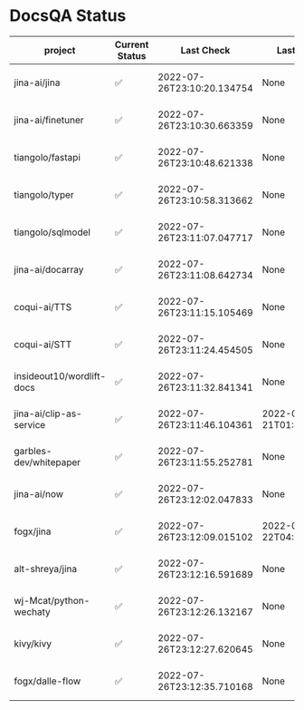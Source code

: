 # DocsQA Status

|         project         |Current Status|        Last Check        |      Last Downtime       |                      % Uptime                       |
|-------------------------|--------------|--------------------------|--------------------------|-----------------------------------------------------|
|jina-ai/jina             |✅            |2022-07-26T23:10:20.134754|None                      |100.0 (since 2022-07-20 17:11:38.421227)             |
|jina-ai/finetuner        |✅            |2022-07-26T23:10:30.663359|None                      |100.0 (since 2022-07-20 17:11:38.421227)             |
|tiangolo/fastapi         |✅            |2022-07-26T23:10:48.621338|None                      |100.0 (since 2022-07-20 17:11:38.421227)             |
|tiangolo/typer           |✅            |2022-07-26T23:10:58.313662|None                      |100.0 (since 2022-07-20 17:11:38.421227)             |
|tiangolo/sqlmodel        |✅            |2022-07-26T23:11:07.047717|None                      |100.0 (since 2022-07-20 17:11:38.421227)             |
|jina-ai/docarray         |✅            |2022-07-26T23:11:08.642734|None                      |100.0 (since 2022-07-20 17:11:38.421227)             |
|coqui-ai/TTS             |✅            |2022-07-26T23:11:15.105469|None                      |100.0 (since 2022-07-20 17:11:38.421227)             |
|coqui-ai/STT             |✅            |2022-07-26T23:11:24.454505|None                      |100.0 (since 2022-07-20 17:11:38.421227)             |
|insideout10/wordlift-docs|✅            |2022-07-26T23:11:32.841341|None                      |100.0 (since 2022-07-20 17:11:38.421227)             |
|jina-ai/clip-as-service  |✅            |2022-07-26T23:11:46.104361|2022-07-21T01:43:26.228623|357.74980330448466 (since 2022-07-20 17:11:38.421227)|
|garbles-dev/whitepaper   |✅            |2022-07-26T23:11:55.252781|None                      |100.0 (since 2022-07-22 05:15:25.212266)             |
|jina-ai/now              |✅            |2022-07-26T23:12:02.047833|None                      |100.0 (since 2022-07-20 17:11:38.421227)             |
|fogx/jina                |✅            |2022-07-26T23:12:09.015102|2022-07-22T04:27:22.362299|87.79010633379565 (since 2022-07-20 17:11:38.421227) |
|alt-shreya/jina          |✅            |2022-07-26T23:12:16.591689|None                      |100.0 (since 2022-07-20 17:11:38.421227)             |
|wj-Mcat/python-wechaty   |✅            |2022-07-26T23:12:26.132167|None                      |100.0 (since 2022-07-20 17:11:38.421227)             |
|kivy/kivy                |✅            |2022-07-26T23:12:27.620645|None                      |100.0 (since 2022-07-20 17:11:38.421227)             |
|fogx/dalle-flow          |✅            |2022-07-26T23:12:35.710168|None                      |100.0 (since 2022-07-20 17:11:38.421227)             |
